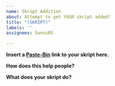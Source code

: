 ```yaml
---
name: Skript Addition
about: Attempt to get YOUR skript added!
title: "(SKRIPT)"
labels: ''
assignees: Sunni05

---
```


<!--- Do not talk between these, this is hidden.

This is the NCDungeon skript adder template! Fill out the template as described below, and you got a shot!--->

**Insert a [Paste-Bin](https://pastebin.com) link to your skript here.**

**How does this help people?**

**What does your skript do?**
